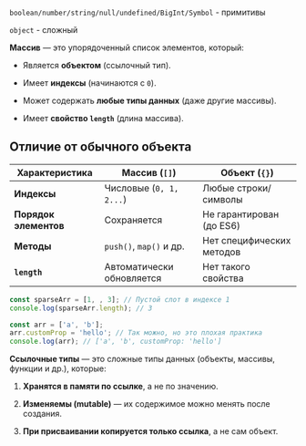 `boolean/number/string/null/undefined/BigInt/Symbol` - примитивы

`object` - сложный

**Массив** — это упорядоченный список элементов, который:

- Является **объектом** (ссылочный тип).
    
- Имеет **индексы** (начинаются с `0`).
    
- Может содержать **любые типы данных** (даже другие массивы).
    
- Имеет **свойство `length`** (длина массива).

## **Отличие от обычного объекта**

|Характеристика|Массив (`[]`)|Объект (`{}`)|
|---|---|---|
|**Индексы**|Числовые (`0, 1, 2...`)|Любые строки/символы|
|**Порядок элементов**|Сохраняется|Не гарантирован (до ES6)|
|**Методы**|`push()`, `map()` и др.|Нет специфических методов|
|**`length`**|Автоматически обновляется|Нет такого свойства|

```js
const sparseArr = [1, , 3]; // Пустой слот в индексе 1
console.log(sparseArr.length); // 3
```

```js
const arr = ['a', 'b'];
arr.customProp = 'hello'; // Так можно, но это плохая практика
console.log(arr); // ['a', 'b', customProp: 'hello']
```

**Ссылочные типы** — это сложные типы данных (объекты, массивы, функции и др.), которые:

1. **Хранятся в памяти по ссылке**, а не по значению.
    
2. **Изменяемы (mutable)** — их содержимое можно менять после создания.
    
3. **При присваивании копируется только ссылка**, а не сам объект.


